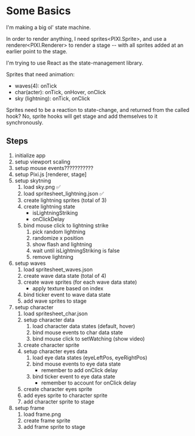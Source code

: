 # Some Basics

I'm making a big ol' state machine.

In order to render anything, I need sprites<PIXI.Sprite>, and
use a renderer<PIXI.Renderer> to render a stage -- with all
sprites added at an earlier point to the stage.

I'm trying to use React as the state-management library.

Sprites that need animation:
- waves(4): onTick
- char(acter): onTick, onHover, onClick
- sky (lightning): onTick, onClick

Sprites need to be a reaction to state-change, and returned
from the called hook? No, sprite hooks will get stage and add
themselves to it synchronously.

## Steps
1. initialize app
2. setup viewport scaling
3. setup mouse events???????????
4. setup Pixi.js [renderer, stage]
5. setup skytning
    1. load sky.png ✅
    2. load spritesheet_lightning.json ✅
    3. create lightning sprites (total of 3)
    4. create lightning state
        - isLightningStriking
        - onClickDelay
    5. bind mouse click to lightning strike
        1. pick random lightning
        2. randomize x position
        3. show flash and lightning
        4. wait until isLightningStriking is false
        5. remove lightning
6. setup waves
    1. load spritesheet_waves.json
    2. create wave data state (total of 4)
    3. create wave sprites (for each wave data state)
        - apply texture based on index
    4. bind ticker event to wave data state
    5. add wave sprites to stage
7. setup character
    1. load spritesheet_char.json
    2. setup character data
        1. load character data states (default, hover)
        2. bind mouse events to char data state
        3. bind mouse click to setWatching (show video)
    3. create character sprite
    4. setup character eyes data
        1. load eye data states (eyeLeftPos, eyeRightPos)
        2. bind mouse events to eye data state
            - remember to add onClick delay
        3. bind ticker event to eye data state
            - remember to account for onClick delay
    5. create character eyes sprite
    6. add eyes sprite to character sprite
    7. add character sprite to stage
8. setup frame
    1. load frame.png
    2. create frame sprite
    3. add frame sprite to stage
